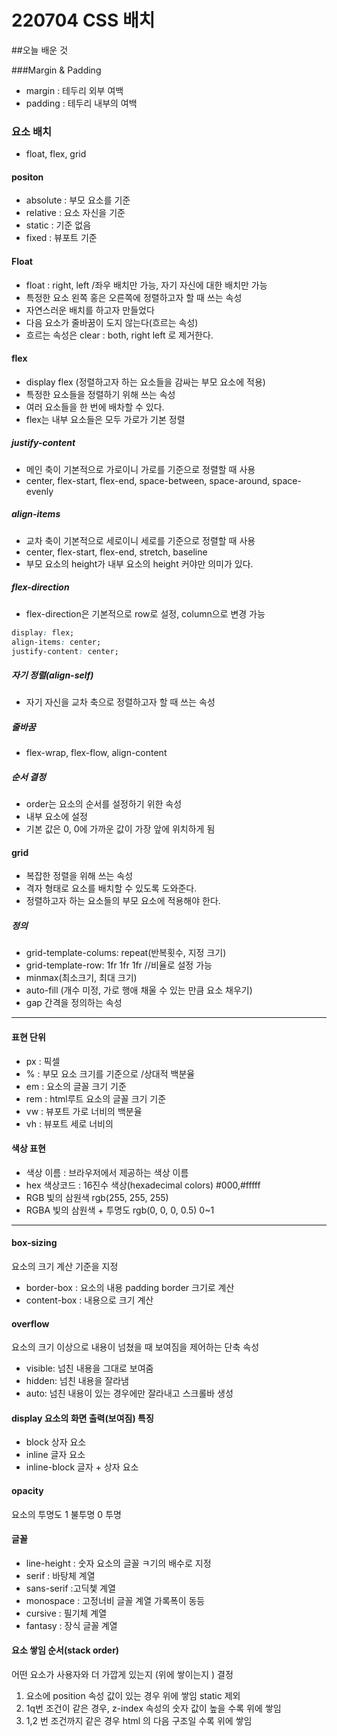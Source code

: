 # 220704 CSS 배치

##오늘 배운 것

###Margin & Padding

 - margin : 테두리 외부 여백
 - padding : 테두리 내부의 여백

### 요소 배치
 - float, flex, grid

#### positon
 - absolute : 부모 요소를 기준
 - relative : 요소 자신을 기준
 - static : 기준 없음
 - fixed : 뷰포트 기준 
 
#### Float 
 - float : right, left /좌우 배치만 가능, 자기 자신에 대한 배치만 가능
 - 특정한 요소 왼쪽 홍은 오른쪽에 정렬하고자 할 때 쓰는 속성
 - 자연스러운 배치를 하고자 만들었다
 - 다음 요소가 줄바꿈이 도지 않는다(흐르는 속성)
 - 흐르는 속성은 clear : both, right left 로 제거한다. 

#### flex
 - display flex (정렬하고자 하는 요소들을 감싸는 부모 요소에 적용)
 - 특정한 요소들을 정렬하기 위해 쓰는 속성
 - 여러 요소들을 한 번에 배차할 수 있다.
 - flex는 내부 요소들은 모두 가로가 기본 정렬

##### justify-content
 - 메인 축이 기본적으로 가로이니 가로를 기준으로 정렬할 때 사용
 - center, flex-start, flex-end, space-between, space-around, space-evenly

##### align-items
 - 교차 축이 기본적으로 세로이니 세로를 기준으로 정렬할 때 사용
 - center, flex-start, flex-end, stretch, baseline
 - 부모 요소의 height가 내부 요소의 height 커야만 의미가 있다. 

##### flex-direction
 - flex-direction은 기본적으로 row로 설정, column으로 변경 가능

```css 중앙 정렬
display: flex;
align-items: center;
justify-content: center;
```

##### 자기 정렬(align-self)
 - 자기 자신을 교차 축으로 정렬하고자 할 때 쓰는 속성

##### 줄바꿈
 - flex-wrap, flex-flow, align-content

##### 순서 결정
 - order는 요소의 순서를 설정하기 위한 속성
 - 내부 요소에 설정
 - 기본 값은 0, 0에 가까운 값이 가장 앞에 위치하게 됨

#### grid
 - 복잡한 정렬을 위해 쓰는 속성
 - 격자 형태로 요소를 배치할 수 있도록 도와준다.
 - 정렬하고자 하는 요소들의 부모 요소에 적용해야 한다.

##### 정의
 - grid-template-colums: repeat(반복횟수, 지정 크기)
 - grid-template-row: 1fr 1fr 1fr //비율로 설정 가능
 - minmax(최소크기, 최대 크기)
 - auto-fill (개수 미정, 가로 행애 채울 수 있는 만큼 요소 채우기)
 - gap 간격을 정의하는 속성
----
#### 표현 단위
 - px : 픽셀
 - % : 부모 요소 크기를 기준으로 /상대적 백분율
 - em : 요소의 글꼴 크기 기준
 - rem : html루트 요소의 글꼴 크기 기준
 - vw : 뷰포트 가로 너비의 백분율
 - vh : 뷰포트 세로 너비의 

#### 색상 표현

 - 색상 이름 : 브라우저에서 제공하는 색상 이름
 - hex 색상코드 : 16진수 색상(hexadecimal colors) #000,#fffff
 - RGB 빛의 삼원색 rgb(255, 255, 255)
 - RGBA 빛의 삼원색 + 투명도 rgb(0, 0, 0, 0.5) 0~1

----

#### box-sizing
요소의 크기 계산 기준을 지정
 - border-box : 요소의 내용 padding border 크기로 계산    
 - content-box : 내용으로 크기 계산

#### overflow
요소의 크기 이상으로 내용이 넘쳤을 때 보여짐을 제어하는 단축 속성
 - visible: 넘친 내용을 그대로 보여줌
 - hidden: 넘친 내용을 잘라냄
 - auto: 넘친 내용이 있는 경우에만 잘라내고 스크롤바 생성

#### display 요소의 화면 출력(보여짐) 특징
 - block 상자 요소
 - inline  글자 요소
 - inline-block 글자 + 상자 요소

#### opacity 
요소의 투명도 1 불투명 0 투명

#### 글꼴 
 - line-height :  숫자 요소의 글꼴 ㅋ기의 배수로 지정
 - serif : 바탕체 계열
 - sans-serif  :고딕쳋 계열
 - monospace : 고정너비 글꼴 계열 가록폭이 동등
 - cursive : 필기체 계열 
 - fantasy : 장식 글꼴 계열

#### 요소 쌓임 순서(stack order)
어떤 요소가 사용자와 더 가깝게 있는지 (위에 쌓이는지 ) 결정

1. 요소에 position 속성 값이 있는 경우 위에 쌓임 static 제외
2. 1q번 조건이 같은 경우, z-index 속성의 숫자 값이 높을 수록 위에 쌓임
3. 1,2 번 조건까지 같은 경우 html 의 다음 구조일 수록 위에 쌓임
